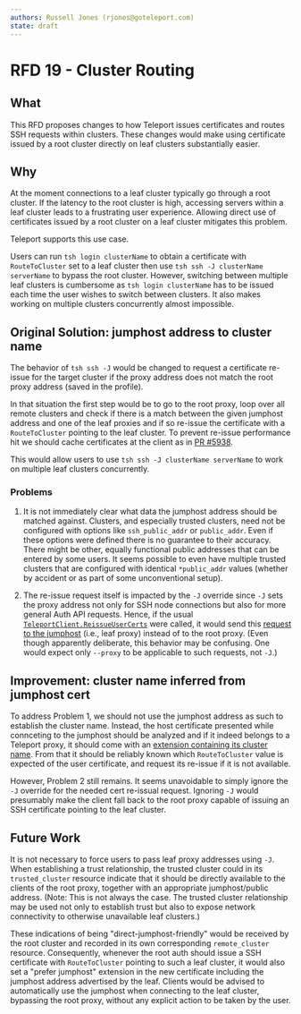 ```yaml
---
authors: Russell Jones (rjones@goteleport.com)
state: draft
---
```


# RFD 19 - Cluster Routing

## What

This RFD proposes changes to how Teleport issues certificates and routes SSH requests within clusters. These changes would make using certificate issued by a root cluster directly on leaf clusters substantially easier.

## Why

At the moment connections to a leaf cluster typically go through a root cluster. If the latency to the root cluster is high, accessing servers within a leaf cluster leads to a frustrating user experience. Allowing direct use of certificates issued by a root cluster on a leaf cluster mitigates this problem.

Teleport supports this use case.

Users can run `tsh login clusterName` to obtain a certificate with `RouteToCluster` set to a leaf cluster then use `tsh ssh -J clusterName serverName` to bypass the root cluster. However, switching between multiple leaf clusters is cumbersome as `tsh login clusterName` has to be issued each time the user wishes to switch between clusters. It also makes working on multiple clusters concurrently almost impossible.

## Original Solution: jumphost address to cluster name

The behavior of `tsh ssh -J` would be changed to request a certificate re-issue for the target cluster if the proxy address does not match the root proxy address (saved in the profile).

In that situation the first step would be to go to the root proxy, loop over all remote clusters and check if there is a match between the given jumphost address and one of the leaf proxies and if so re-issue the certificate with a `RouteToCluster` pointing to the leaf cluster. To prevent re-issue performance hit we should cache certificates at the client as in [PR #5938](https://github.com/gravitational/teleport/pull/5938/).

This would allow users to use `tsh ssh -J clusterName serverName` to work on multiple leaf clusters concurrently.

### Problems

1. It is not immediately clear what data the jumphost address should be matched against. Clusters, and especially trusted clusters, need not be configured with options like `ssh_public_addr` or `public_addr`. Even if these options were defined there is no guarantee to their accuracy. There might be other, equally functional public addresses that can be entered by some users. It seems possible to even have multiple trusted clusters that are configured with identical `*public_addr` values (whether by accident or as part of some unconventional setup).

2. The re-issue request itself is impacted by the `-J` override since `-J` sets the proxy address not only for SSH node connections but also for more general Auth API requests. Hence, if the usual [`TeleportClient.ReissueUserCerts`](https://github.com/gravitational/teleport/blob/026d3419c2454163678de9b43d5c69b81702fb7f/lib/client/api.go#L1092) were called, it would send this [request to the jumphost](https://github.com/gravitational/teleport/blob/026d3419c2454163678de9b43d5c69b81702fb7f/lib/client/api.go#L1910-L1921) (i.e., leaf proxy) instead of to the root proxy. (Even though apparently deliberate, this behavior may be confusing. One would expect only `--proxy` to be applicable to such requests, not `-J`.)

## Improvement: cluster name inferred from jumphost cert

To address Problem 1, we should not use the jumphost address as such to establish the cluster name. Instead, the host certificate presented while connceting to the jumphost should be analyzed and if it indeed belongs to a Teleport proxy, it should come with an [extension containing its cluster name](https://github.com/gravitational/teleport/blob/026d3419c2454163678de9b43d5c69b81702fb7f/lib/auth/native/native.go#L225). From that it should be reliably known which `RouteToCluster` value is expected of the user certificate, and request its re-issue if it is not available.

However, Problem 2 still remains. It seems unavoidable to simply ignore the `-J` override for the needed cert re-issual request. Ignoring `-J` would presumably make the client fall back to the root proxy capable of issuing an SSH certificate pointing to the leaf cluster.

## Future Work

It is not necessary to force users to pass leaf proxy addresses using `-J`. When establishing a trust relationship, the trusted cluster could in its `trusted_cluster` resource indicate that it should be directly available to the clients of the root proxy, together with an appropriate jumphost/public address. (Note: This is not always the case. The trusted cluster relationship may be used not only to establish trust but also to expose network connectivity to otherwise unavailable leaf clusters.)

These indications of being "direct-jumphost-friendly" would be received by the root cluster and recorded in its own corresponding `remote_cluster` resource. Consequently, whenever the root auth should issue a SSH certificate with `RouteToCluster` pointing to such a leaf cluster, it would also set a "prefer jumphost" extension in the new certificate including the jumphost address advertised by the leaf. Clients would be advised to automatically use the jumphost when connecting to the leaf cluster, bypassing the root proxy, without any explicit action to be taken by the user.
